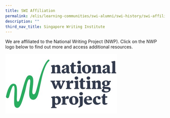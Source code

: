 ```yaml
---
title: SWI Affiliation
permalink: /elis/learning-communities/swi-alumni/swi-history/swi-affiliation/
description: ""
third_nav_title: Singapore Writing Institute
---
```

We are affiliated to the National Writing Project (NWP). Click on the NWP logo below to find out more and access additional resources.

<p><a href="https://www.nwp.org/">
<img src="/images/nwp-logo-full_1.jpg" style="width:70%">
</a></p>
